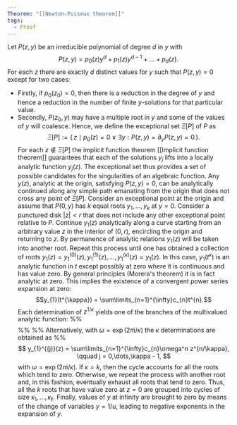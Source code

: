```yaml
---
Theorem: "[[Newton-Puiseux theorem]]"
tags:
  - Proof
---
```


Let $P(z,y)$ be an irreducible polynomial of degree $d$ in $y$ with 
$$
P(z,y) = p_{0}(z)y^{d}+ p_{1}(z)y^{d-1} + \dots + p_{d}(z).
$$
For each $z$ there are exactly $d$ distinct values for $y$ such that $P(z,y) = 0$ except for two cases:
- Firstly, if $p_{0}(z_0) = 0$, then there is a reduction in the degree of $y$ and hence a reduction in the number of finite $y$-solutions for that particular value.
- Secondly, $P(z_0,y)$ may have a multiple root in $y$ and some of the values of $y$ will coalesce.
Hence, we define the exceptional set $\Xi[P]$ of $P$ as 
$$
\Xi[P] := \{\, z \mid p_{0}(z) = 0 \lor \exists y: P(z,y) = \partial_{y}P(z,y) = 0 \,\}.
$$
For each $z \notin \Xi[P]$ the implicit function theorem [[Implicit function theorem]] guarantees that each of the solutions $y_j$ lifts into a locally analytic function $y_j(z)$.
The exceptional set thus provides a set of possible candidates for the singularities of an algebraic function.
Any $y(z)$, analytic at the origin, satisfying $P(z,y) = 0$, can be analytically continued along any simple path emanating from the origin that does not cross any point of $\Xi[P]$.
Consider an exceptional point at the origin and assume that $P(0,y)$ has $k$ equal roots $y_1,\dots,y_k$ at $y = 0$.
Consider a punctured disk $|z| < r$ that does not include any other exceptional point relative to $P$.
Continue $y_1(z)$ analytically along a curve starting from an arbitrary value $z$ in the interior of $(0,r)$, encircling the origin and returning to $z$.
By permanence of analytic relations $y_1(z)$ will be taken into another root.
Repeat this process until one has obtained a collection of roots $y_{1}(z) = y_1^{(0)}(z), y_{1}^{(1)}(z), \dots, y_{1}^{(\kappa)}(z) = y_{1}(z)$.
In this case, $y_{1}(t^\kappa)$ is an analytic function in $t$ except possibly at zero where it is continuous and has value zero.
By general principles (Morera's theorem) it is in fact analytic at zero.
This implies the existence of a convergent power series expansion at zero: $$y_{1}(t^{\kappa}) = \sum\limits_{n=1}^{\infty}c_{n}t^{n}.$$
Each determination of $z^{1/\kappa}$ yields one of the branches of the multivalued analytic function:
%% $$ %%
%%   y_{1}(z) = \sum\limits_{n=1}^{\infty}c_{n}z^{n/\kappa}. %%
%% % $$ %%
%% Alternatively, with $\omega = \exp(2\pi \mathrm{i}/\kappa)$ the $\kappa$ determinations are obtained as  %%
$$
y_{1}^{(j)}(z) = \sum\limits_{n=1}^{\infty}c_{n}\omega^n z^{n/\kappa}, \qquad j = 0,\dots,\kappa - 1,
$$
with $\omega = \exp(2\pi \mathrm{i}/\kappa)$.
If $\kappa = k$, then the cycle accounts for all the roots which tend to zero. 
Otherwise, we repeat the process with another root and, in this fashion, eventually exhaust all roots that tend to zero. 
Thus, all the $k$ roots that have value zero at $z = 0$ are grouped into cycles of size $\kappa_{1},\dots,\kappa_\ell$.
Finally, values of $y$ at infinity are brought to zero by means of the change of variables $y = 1/u$, leading to negative exponents in the expansion of $y$.
